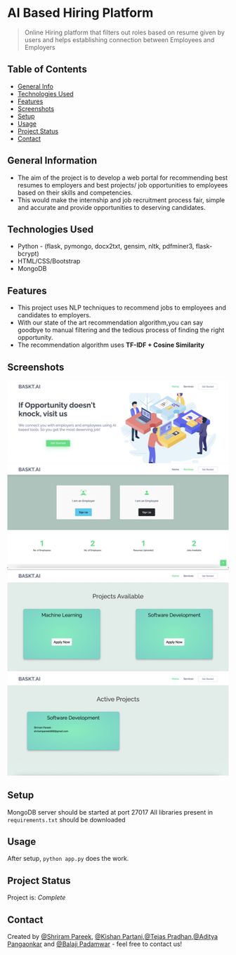 # AI Based Hiring Platform
> Online Hiring platform that filters out roles based on resume given by users and helps establishing connection between Employees and Employers
<!-- > Live demo [_here_](https://www.example.com). If you have the project hosted somewhere, include the link here. -->

## Table of Contents
* [General Info](#general-information)
* [Technologies Used](#technologies-used)
* [Features](#features)
* [Screenshots](#screenshots)
* [Setup](#setup)
* [Usage](#usage)
* [Project Status](#project-status)
* [Contact](#contact)
<!-- * [License](#license) -->


## General Information
- The aim of the project is to develop a web portal for recommending best resumes to employers and best projects/ job opportunities to employees based on their skills and competencies. 
- This would make the internship and job recruitment process fair, simple and accurate and provide opportunities to deserving candidates.
<!-- You don't have to answer all the questions - just the ones relevant to your project. -->


## Technologies Used
- Python - (flask, pymongo, docx2txt, gensim, nltk, pdfminer3, flask-bcrypt)
- HTML/CSS/Bootstrap
- MongoDB


## Features
- This project uses NLP techniques to recommend jobs to employees and candidates to employers. 
- With our state of the art recommendation algorithm,you can say goodbye to manual filtering and the tedious process of finding the right opportunity. 
- The recommendation algorithm uses **TF-IDF + Cosine Similarity**


## Screenshots
![Screenshot 1](./Screenshots/1.png)
![Screenshot 2](./Screenshots/2.png)
![Screenshot 3](./Screenshots/3.png)
![Screenshot 4](./Screenshots/4.png)
<!-- If you have screenshots you'd like to share, include them here. -->


## Setup
MongoDB server should be started at port 27017
All libraries present in `requirements.txt` should be downloaded


## Usage
After setup,
`python app.py` does the work.


## Project Status
Project is: _Complete_ 



## Contact
Created by [@Shriram Pareek](https://github.com/Shrirampareek888), [@Kishan Partani](https://github.com/KishanPartani),[@Tejas Pradhan](https://github.com/tejaspradhan),[@Aditya Pangaonkar](https://github.com/Adi306) and [@Balaji Padamwar](https://github.com/balaji1608) - feel free to contact us!


<!-- Optional -->
<!-- ## License -->
<!-- This project is open source and available under the [... License](). -->

<!-- You don't have to include all sections - just the one's relevant to your project -->
